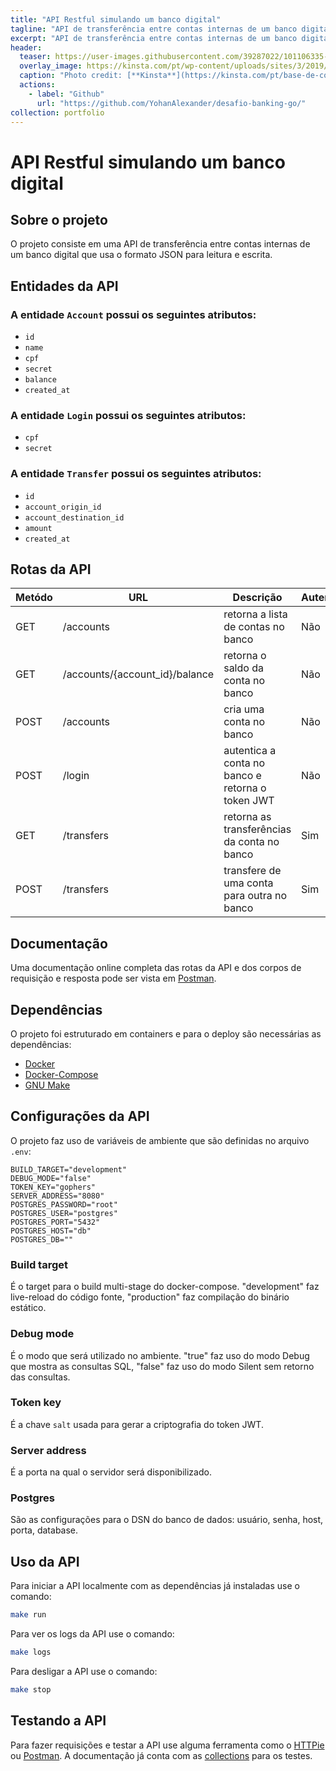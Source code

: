 ```yaml
---
title: "API Restful simulando um banco digital"
tagline: "API de transferência entre contas internas de um banco digital."
excerpt: "API de transferência entre contas internas de um banco digital."
header:
  teaser: https://user-images.githubusercontent.com/39287022/101106335-95e00400-35ae-11eb-8abd-b710f306dc0d.png
  overlay_image: https://kinsta.com/pt/wp-content/uploads/sites/3/2019/06/que-e-o-github-1024x512.png
  caption: "Photo credit: [**Kinsta**](https://kinsta.com/pt/base-de-conhecimento/que-github/)"
  actions:
    - label: "Github"
      url: "https://github.com/YohanAlexander/desafio-banking-go/"
collection: portfolio
---
```


# API Restful simulando um banco digital

## Sobre o projeto

O projeto consiste em uma API de transferência entre contas internas de um banco digital que usa o formato JSON para leitura e escrita.

## Entidades da API

### A entidade `Account` possui os seguintes atributos:

* `id`
* `name`
* `cpf`
* `secret`
* `balance`
* `created_at`

### A entidade `Login` possui os seguintes atributos:

* `cpf`
* `secret`

### A entidade `Transfer` possui os seguintes atributos:

* `id`
* `account_origin_id`
* `account_destination_id`
* `amount`
* `created_at`

## Rotas da API

| Metódo | URL                            | Descrição                                        | Autenticação |
|--------|--------------------------------|--------------------------------------------------|--------------|
| GET    | /accounts                      | retorna a lista de contas no banco               | Não          |
| GET    | /accounts/{account_id}/balance | retorna o saldo da conta no banco                | Não          |
| POST   | /accounts                      | cria uma conta no banco                          | Não          |
| POST   | /login                         | autentica a conta no banco e retorna o token JWT | Não          |
| GET    | /transfers                     | retorna as transferências da conta no banco      | Sim          |
| POST   | /transfers                     | transfere de uma conta para outra no banco       | Sim          |


## Documentação

Uma documentação online completa das rotas da API e dos corpos de requisição e resposta pode ser vista em [Postman](https://documenter.getpostman.com/view/12847022/TVmMgxjU).

## Dependências

O projeto foi estruturado em containers e para o deploy são necessárias as dependências:

* [Docker](https://docs.docker.com/engine/install/)
* [Docker-Compose](https://docs.docker.com/compose/install/)
* [GNU Make](https://www.gnu.org/software/make/)

## Configurações da API

O projeto faz uso de variáveis de ambiente que são definidas no arquivo `.env`:

```
BUILD_TARGET="development"
DEBUG_MODE="false"
TOKEN_KEY="gophers"
SERVER_ADDRESS="8080"
POSTGRES_PASSWORD="root"
POSTGRES_USER="postgres"
POSTGRES_PORT="5432"
POSTGRES_HOST="db"
POSTGRES_DB=""
```

### Build target

É o target para o build multi-stage do docker-compose. "development" faz live-reload do código fonte, "production" faz compilação do binário estático.

### Debug mode

É o modo que será utilizado no ambiente. "true" faz uso do modo Debug que mostra as consultas SQL, "false" faz uso do modo Silent sem retorno das consultas.

### Token key

É a chave `salt` usada para gerar a criptografia do token JWT.

### Server address

É a porta na qual o servidor será disponibilizado.

### Postgres

São as configurações para o DSN do banco de dados: usuário, senha, host, porta, database.

## Uso da API

Para iniciar a API localmente com as dependências já instaladas use o comando:

``` sh
make run
```

Para ver os logs da API use o comando:

``` sh
make logs
```

Para desligar a API use o comando:

``` sh
make stop
```

## Testando a API

Para fazer requisições e testar a API use alguma ferramenta como o [HTTPie](https://httpie.io/) ou [Postman](https://www.postman.com/). A documentação já conta com as [collections](https://documenter.getpostman.com/view/12847022/TVmMgxjU) para os testes.
